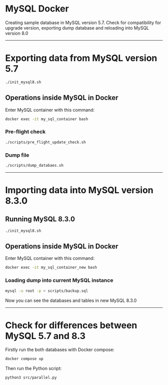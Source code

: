 # MySQL Docker

Creating sample database in MySQL version 5.7. Check for compatibility for upgrade version, exporting dump database and reloading into MySQL version 8.0

___

# Exporting data from MySQL version 5.7
```bash
./init_mysql8.sh
```

## Operations inside MySQL in Docker

Enter MySQL container with this command:
```bash
docker exec -it my_sql_container bash 
```

### Pre-flight check
```bash
./scripts/pre_flight_update_check.sh
```

### Dump file
```bash
./scripts/dump_databaes.sh
```
___
# Importing data into MySQL version 8.3.0

## Running MySQL 8.3.0
```bash
./init_mysql8.sh
```

## Operations inside MySQL in Docker
Enter MySQL container with this command:
```bash
docker exec -it my_sql_container_new bash 
```

### Loading dump into current MySQL instance

```bash
mysql -u root -p < scripts/backup.sql 
```

Now you can see the databases and tables in new MySQL 8.3.0

---

# Check for differences between MySQL 5.7 and 8.3

Firstly run the both databases with Docker compose:
```bash
docker compose up
```

Then run the Python script:
```bash
python3 src/parallel.py
```
